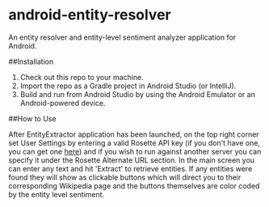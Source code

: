 # android-entity-resolver
An entity resolver and entity-level sentiment analyzer application for Android.

##Installation

1. Check out this repo to your machine.
2. Import the repo as a Gradle project in Android Studio (or IntelliJ).
3. Build and run from Android Studio by using the Android Emulator or an Android-powered device.

##How to Use

After EntityExtractor application has been launched, on the top right corner set User Settings by entering a valid Rosette API key (if you don't have one, you can get one [here](https://developer.rosette.com/signup)) and if you wish to run against another server you can specify it under the Rosette Alternate URL section. In the main screen you can enter any text and hit 'Extract' to retrieve entities. If any entities were found they will show as clickable buttons which will direct you to their corresponding Wikipedia page and the buttons themselves are color coded by the entity level sentiment.
